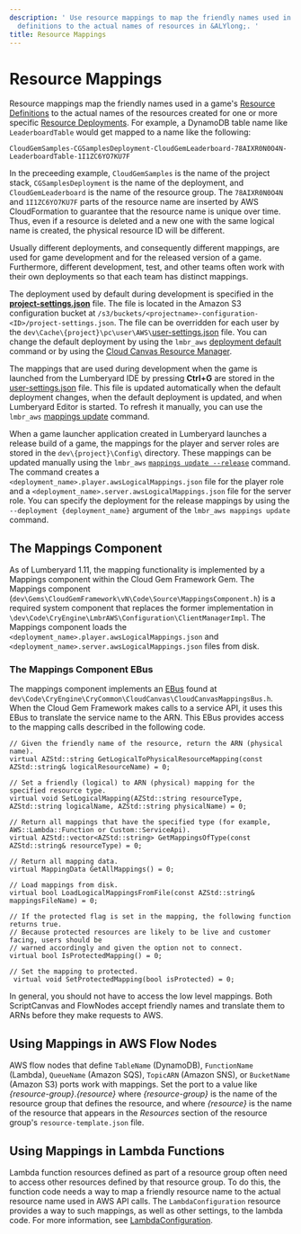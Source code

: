 ```yaml
---
description: ' Use resource mappings to map the friendly names used in a game''s resource
  definitions to the actual names of resources in &ALYlong;. '
title: Resource Mappings
---
```

# Resource Mappings<a name="cloud-canvas-resource-mappings"></a>

Resource mappings map the friendly names used in a game's [Resource Definitions](/docs/userguide/gems/cloud-canvas/resource-definitions.md) to the actual names of the resources created for one or more specific [Resource Deployments](/docs/userguide/gems/cloud-canvas/resource-deployments.md)\. For example, a DynamoDB table name like `LeaderboardTable` would get mapped to a name like the following:

```
CloudGemSamples-CGSamplesDeployment-CloudGemLeaderboard-78AIXR0N0O4N-LeaderboardTable-1I1ZC6YO7KU7F
```

In the preceeding example, `CloudGemSamples` is the name of the project stack, `CGSamplesDeployment` is the name of the deployment, and `CloudGemLeaderboard` is the name of the resource group\. The `78AIXR0N0O4N` and `1I1ZC6YO7KU7F` parts of the resource name are inserted by AWS CloudFormation to guarantee that the resource name is unique over time\. Thus, even if a resource is deleted and a new one with the same logical name is created, the physical resource ID will be different\.

Usually different deployments, and consequently different mappings, are used for game development and for the released version of a game\. Furthermore, different development, test, and other teams often work with their own deployments so that each team has distinct mappings\.

The deployment used by default during development is specified in the [**project\-settings\.json**](cloud-canvas-resource-deployments.md#cloud-canvas-project-settings) file\. The file is located in the Amazon S3 configuration bucket at `/s3/buckets/<projectname>-configuration-<ID>/project-settings.json`\. The file can be overridden for each user by the `dev\Cache\{project}\pc\user\AWS\`[user\-settings\.json](cloud-canvas-resource-definitions.md#cloud-canvas-user-settings) file\. You can change the default deployment by using the `lmbr_aws` [deployment default](cloud-canvas-command-line.md#cloud-canvas-command-line-deployment-default) command or by using the [Cloud Canvas Resource Manager](cloud-canvas-ui-select-deployment.md#cloud-canvas-ui-select-deployment-default)\.

The mappings that are used during development when the game is launched from the Lumberyard IDE by pressing **Ctrl\+G** are stored in the [user\-settings\.json](cloud-canvas-resource-definitions.md#cloud-canvas-user-settings) file\. This file is updated automatically when the default deployment changes, when the default deployment is updated, and when Lumberyard Editor is started\. To refresh it manually, you can use the `lmbr_aws` [mappings update](cloud-canvas-command-line.md#cloud-canvas-command-line-mappings-update) command\.

When a game launcher application created in Lumberyard launches a release build of a game, the mappings for the player and server roles are stored in the `dev\{project}\Config\` directory\. These mappings can be updated manually using the `lmbr_aws` [`mappings update --release`](cloud-canvas-command-line.md#cloud-canvas-command-line-mappings-update) command\. The command creates a `<deployment_name>.player.awsLogicalMappings.json` file for the player role and a `<deployment_name>.server.awsLogicalMappings.json` file for the server role\. You can specify the deployment for the release mappings by using the `--deployment {deployment_name}` argument of the `lmbr_aws mappings update` command\.

## The Mappings Component<a name="cloud-canvas-resource-mappings-mappings-component"></a>

As of Lumberyard 1\.11, the mapping functionality is implemented by a Mappings component within the Cloud Gem Framework Gem\. The Mappings component \(`dev\Gems\CloudGemFramework\vN\Code\Source\MappingsComponent.h`\) is a required system component that replaces the former implementation in `\dev\Code\CryEngine\LmbrAWS\Configuration\ClientManagerImpl`\. The Mappings component loads the `<deployment_name>.player.awsLogicalMappings.json` and `<deployment_name>.server.awsLogicalMappings.json` files from disk\.

### The Mappings Component EBus<a name="cloud-canvas-resource-mappings-mappings-component-ebus"></a>

The mappings component implements an [EBus](/docs/userguide/programming/ebus/intro.md) found at `dev\Code\CryEngine\CryCommon\CloudCanvas\CloudCanvasMappingsBus.h`\. When the Cloud Gem Framework makes calls to a service API, it uses this EBus to translate the service name to the ARN\. This EBus provides access to the mapping calls described in the following code\. 

```
// Given the friendly name of the resource, return the ARN (physical name).
virtual AZStd::string GetLogicalToPhysicalResourceMapping(const AZStd::string& logicalResourceName) = 0;

// Set a friendly (logical) to ARN (physical) mapping for the specified resource type.
virtual void SetLogicalMapping(AZStd::string resourceType, AZStd::string logicalName, AZStd::string physicalName) = 0;

// Return all mappings that have the specified type (for example, AWS::Lambda::Function or Custom::ServiceApi).
virtual AZStd::vector<AZStd::string> GetMappingsOfType(const AZStd::string& resourceType) = 0;

// Return all mapping data.
virtual MappingData GetAllMappings() = 0;

// Load mappings from disk.
virtual bool LoadLogicalMappingsFromFile(const AZStd::string& mappingsFileName) = 0; 

// If the protected flag is set in the mapping, the following function returns true.  
// Because protected resources are likely to be live and customer facing, users should be 
// warned accordingly and given the option not to connect.
virtual bool IsProtectedMapping() = 0;

// Set the mapping to protected.
 virtual void SetProtectedMapping(bool isProtected) = 0;
```

In general, you should not have to access the low level mappings\. Both ScriptCanvas and FlowNodes accept friendly names and translate them to ARNs before they make requests to AWS\. 

## Using Mappings in AWS Flow Nodes<a name="cloud-canvas-using-mappings-in-aws-flow-nodes"></a>

 AWS flow nodes that define `TableName` \(DynamoDB\), `FunctionName` \(Lambda\), `QueueName` \(Amazon SQS\), `TopicARN` \(Amazon SNS\), or `BucketName` \(Amazon S3\) ports work with mappings\. Set the port to a value like *\{resource\-group\}*\.*\{resource\}* where *\{resource\-group\}* is the name of the resource group that defines the resource, and where *\{resource\}* is the name of the resource that appears in the *Resources* section of the resource group's `resource-template.json` file\.

## Using Mappings in Lambda Functions<a name="cloud-canvas-using-mappings-in-lambda-functions"></a>

 Lambda function resources defined as part of a resource group often need to access other resources defined by that resource group\. To do this, the function code needs a way to map a friendly resource name to the actual resource name used in AWS API calls\. The `LambdaConfiguration` resource provides a way to such mappings, as well as other settings, to the lambda code\. For more information, see [LambdaConfiguration](cloud-canvas-custom-resources.md#cloud-canvas-custom-resources-lambda-configuration)\.